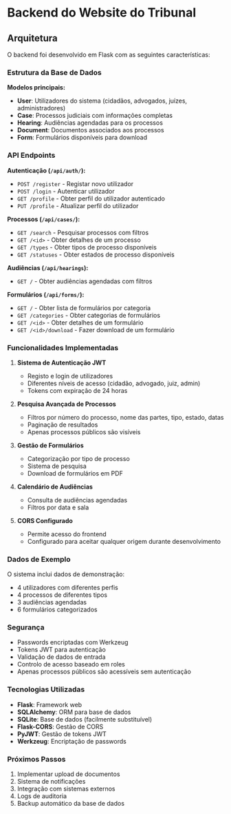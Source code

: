# Backend do Website do Tribunal

## Arquitetura

O backend foi desenvolvido em Flask com as seguintes características:

### Estrutura da Base de Dados

**Modelos principais:**
- **User**: Utilizadores do sistema (cidadãos, advogados, juízes, administradores)
- **Case**: Processos judiciais com informações completas
- **Hearing**: Audiências agendadas para os processos
- **Document**: Documentos associados aos processos
- **Form**: Formulários disponíveis para download

### API Endpoints

**Autenticação (`/api/auth/`):**
- `POST /register` - Registar novo utilizador
- `POST /login` - Autenticar utilizador
- `GET /profile` - Obter perfil do utilizador autenticado
- `PUT /profile` - Atualizar perfil do utilizador

**Processos (`/api/cases/`):**
- `GET /search` - Pesquisar processos com filtros
- `GET /<id>` - Obter detalhes de um processo
- `GET /types` - Obter tipos de processo disponíveis
- `GET /statuses` - Obter estados de processo disponíveis

**Audiências (`/api/hearings`):**
- `GET /` - Obter audiências agendadas com filtros

**Formulários (`/api/forms/`):**
- `GET /` - Obter lista de formulários por categoria
- `GET /categories` - Obter categorias de formulários
- `GET /<id>` - Obter detalhes de um formulário
- `GET /<id>/download` - Fazer download de um formulário

### Funcionalidades Implementadas

1. **Sistema de Autenticação JWT**
   - Registo e login de utilizadores
   - Diferentes níveis de acesso (cidadão, advogado, juiz, admin)
   - Tokens com expiração de 24 horas

2. **Pesquisa Avançada de Processos**
   - Filtros por número do processo, nome das partes, tipo, estado, datas
   - Paginação de resultados
   - Apenas processos públicos são visíveis

3. **Gestão de Formulários**
   - Categorização por tipo de processo
   - Sistema de pesquisa
   - Download de formulários em PDF

4. **Calendário de Audiências**
   - Consulta de audiências agendadas
   - Filtros por data e sala

5. **CORS Configurado**
   - Permite acesso do frontend
   - Configurado para aceitar qualquer origem durante desenvolvimento

### Dados de Exemplo

O sistema inclui dados de demonstração:
- 4 utilizadores com diferentes perfis
- 4 processos de diferentes tipos
- 3 audiências agendadas
- 6 formulários categorizados

### Segurança

- Passwords encriptadas com Werkzeug
- Tokens JWT para autenticação
- Validação de dados de entrada
- Controlo de acesso baseado em roles
- Apenas processos públicos são acessíveis sem autenticação

### Tecnologias Utilizadas

- **Flask**: Framework web
- **SQLAlchemy**: ORM para base de dados
- **SQLite**: Base de dados (facilmente substituível)
- **Flask-CORS**: Gestão de CORS
- **PyJWT**: Gestão de tokens JWT
- **Werkzeug**: Encriptação de passwords

### Próximos Passos

1. Implementar upload de documentos
2. Sistema de notificações
3. Integração com sistemas externos
4. Logs de auditoria
5. Backup automático da base de dados

